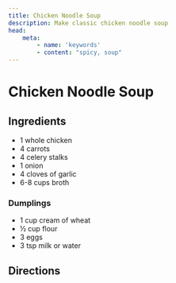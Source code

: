 ```yaml
---
title: Chicken Noodle Soup
description: Make classic chicken noodle soup
head:
    meta:
        - name: 'keywords'
        - content: "spicy, soup"
---
```


# Chicken Noodle Soup
## Ingredients
- 1 whole chicken
- 4 carrots
- 4 celery stalks
- 1 onion
- 4 cloves of garlic
- 6-8 cups broth

### Dumplings
- 1 cup cream of wheat
- &frac12; cup flour
- 3 eggs
- 3 tsp milk or water

## Directions